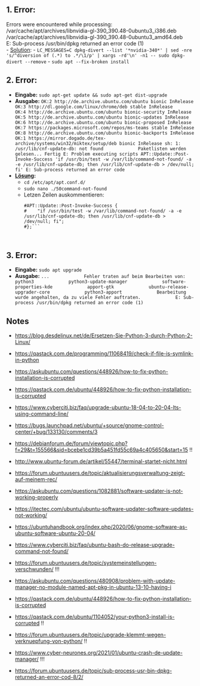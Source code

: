 

## 1. Error:
Errors were encountered while processing:  
 /var/cache/apt/archives/libnvidia-gl-390_390.48-0ubuntu3_i386.deb  
 /var/cache/apt/archives/libnvidia-gl-390_390.48-0ubuntu3_amd64.deb  
E: Sub-process /usr/bin/dpkg returned an error code (1)  
    - [Solution](https://askubuntu.com/questions/1035409/installing-nvidia-drivers-on-18-04):
      - ```LC_MESSAGES=C dpkg-divert --list '*nvidia-340*' | sed -nre 's/^diversion of (.*) to .*/\1/p' | xargs -rd'\n' -n1 -- sudo dpkg-divert --remove```
      - ```sudo apt --fix-broken install```
    
    
## 2. Error:
- **Eingabe:** ```sudo apt-get update && sudo apt-get dist-upgrade```
- **Ausgabe:** ```OK:2 http://de.archive.ubuntu.com/ubuntu bionic InRelease                      
OK:3 http://dl.google.com/linux/chrome/deb stable InRelease                     
OK:4 http://de.archive.ubuntu.com/ubuntu bionic-security InRelease             
OK:5 http://de.archive.ubuntu.com/ubuntu bionic-updates InRelease              
OK:6 http://de.archive.ubuntu.com/ubuntu bionic-proposed InRelease             
OK:7 https://packages.microsoft.com/repos/ms-teams stable InRelease            
OK:8 http://de.archive.ubuntu.com/ubuntu bionic-backports InRelease            
OK:1 https://mirror.dogado.de/tex-archive/systems/win32/miktex/setup/deb bionic InRelease
sh: 1: /usr/lib/cnf-update-db: not found            
Paketlisten werden gelesen... Fertig
E: Problem executing scripts APT::Update::Post-Invoke-Success 'if /usr/bin/test -w /var/lib/command-not-found/ -a -e /usr/lib/cnf-update-db; then /usr/lib/cnf-update-db > /dev/null; fi'
E: Sub-process returned an error code```
- **[Lösung](https://unix.stackexchange.com/questions/464445/problem-with-appstreamcli-when-running-apt-update):** 
   -  ```cd /etc/apt/apt.conf.d/```
   -  ```sudo nano ./50command-not-found```
   -  Letzen Zeilen auskommentieren:
      ```# Refresh AppStream cache when APT's cache is updated (i.e. apt update)  
      #APT::Update::Post-Invoke-Success {
      #    "if /usr/bin/test -w /var/lib/command-not-found/ -a -e /usr/lib/cnf-update-db; then /usr/lib/cnf-update-db > /dev/null; fi";
      #};```
    
    
## 3. Error:
- **Eingabe:** ```sudo apt upgrade```
- **Ausgabe:** ```...            
Fehler traten auf beim Bearbeiten von:            
 python3            
 python3-update-manager            
 software-properties-kde            
 apport-gtk            
 ubuntu-release-upgrader-core            
 python3-apport            
Bearbeitung wurde angehalten, da zu viele Fehler auftraten.            
E: Sub-process /usr/bin/dpkg returned an error code (1)```

## Notes
- https://blog.desdelinux.net/de/Ersetzen-Sie-Python-3-durch-Python-2-Linux/
- https://qastack.com.de/programming/11068419/check-if-file-is-symlink-in-python
- https://askubuntu.com/questions/448926/how-to-fix-python-installation-is-corrupted
- https://qastack.com.de/ubuntu/448926/how-to-fix-python-installation-is-corrupted
- https://www.cyberciti.biz/faq/upgrade-ubuntu-18-04-to-20-04-lts-using-command-line/
- https://bugs.launchpad.net/ubuntu/+source/gnome-control-center/+bug/133130/comments/3
- https://debianforum.de/forum/viewtopic.php?f=29&t=155566&sid=bcebe1cd39b5a451fd55c69a4c405650&start=15 !!
- http://www.ubuntu-forum.de/artikel/55447/terminal-startet-nicht.html
- https://forum.ubuntuusers.de/topic/aktualisierungsverwaltung-zeigt-auf-meinem-rec/
- https://askubuntu.com/questions/1082881/software-updater-is-not-working-properly
- https://itectec.com/ubuntu/ubuntu-software-updater-software-updates-not-working/
- https://ubuntuhandbook.org/index.php/2020/06/gnome-software-as-ubuntu-software-ubuntu-20-04/
- https://www.cyberciti.biz/faq/ubuntu-bash-do-release-upgrade-command-not-found/
- https://forum.ubuntuusers.de/topic/systemeinstellungen-verschwunden/ !!!
- https://askubuntu.com/questions/480908/problem-with-update-manager-no-module-named-apt-pkg-in-ubuntu-13-10-having-i
- https://qastack.com.de/ubuntu/448926/how-to-fix-python-installation-is-corrupted
- https://qastack.com.de/ubuntu/1104052/your-python3-install-is-corrupted !!
- https://forum.ubuntuusers.de/topic/upgrade-klemmt-wegen-verknuepfung-von-python/ !!
- https://www.cyber-neurones.org/2021/01/ubuntu-crash-de-update-manager/ !!!



- https://forum.ubuntuusers.de/topic/sub-process-usr-bin-dpkg-returned-an-error-cod-8/2/

